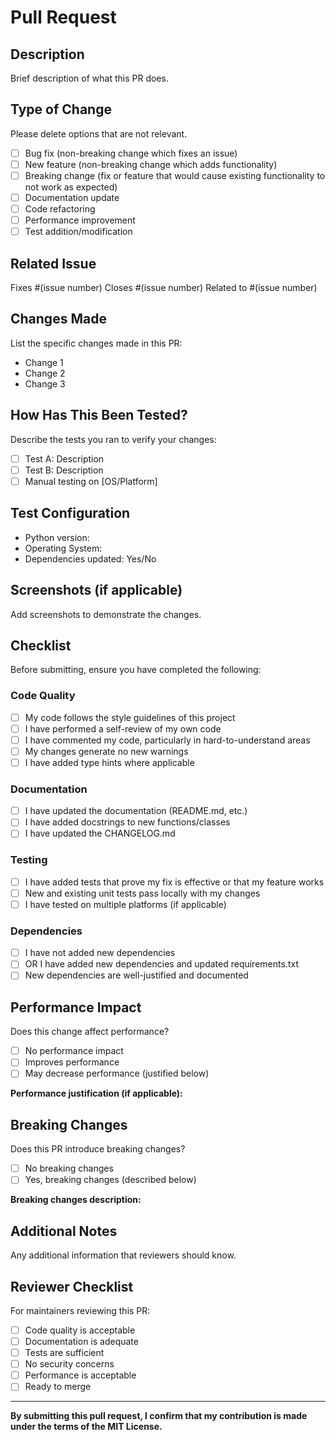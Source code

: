 # Pull Request

## Description
Brief description of what this PR does.

## Type of Change
Please delete options that are not relevant.

- [ ] Bug fix (non-breaking change which fixes an issue)
- [ ] New feature (non-breaking change which adds functionality)
- [ ] Breaking change (fix or feature that would cause existing functionality to not work as expected)
- [ ] Documentation update
- [ ] Code refactoring
- [ ] Performance improvement
- [ ] Test addition/modification

## Related Issue
Fixes #(issue number)
Closes #(issue number)
Related to #(issue number)

## Changes Made
List the specific changes made in this PR:
- Change 1
- Change 2
- Change 3

## How Has This Been Tested?
Describe the tests you ran to verify your changes:

- [ ] Test A: Description
- [ ] Test B: Description
- [ ] Manual testing on [OS/Platform]

## Test Configuration
* Python version:
* Operating System:
* Dependencies updated: Yes/No

## Screenshots (if applicable)
Add screenshots to demonstrate the changes.

## Checklist
Before submitting, ensure you have completed the following:

### Code Quality
- [ ] My code follows the style guidelines of this project
- [ ] I have performed a self-review of my own code
- [ ] I have commented my code, particularly in hard-to-understand areas
- [ ] My changes generate no new warnings
- [ ] I have added type hints where applicable

### Documentation
- [ ] I have updated the documentation (README.md, etc.)
- [ ] I have added docstrings to new functions/classes
- [ ] I have updated the CHANGELOG.md

### Testing
- [ ] I have added tests that prove my fix is effective or that my feature works
- [ ] New and existing unit tests pass locally with my changes
- [ ] I have tested on multiple platforms (if applicable)

### Dependencies
- [ ] I have not added new dependencies
- [ ] OR I have added new dependencies and updated requirements.txt
- [ ] New dependencies are well-justified and documented

## Performance Impact
Does this change affect performance?
- [ ] No performance impact
- [ ] Improves performance
- [ ] May decrease performance (justified below)

**Performance justification (if applicable):**

## Breaking Changes
Does this PR introduce breaking changes?
- [ ] No breaking changes
- [ ] Yes, breaking changes (described below)

**Breaking changes description:**

## Additional Notes
Any additional information that reviewers should know.

## Reviewer Checklist
For maintainers reviewing this PR:

- [ ] Code quality is acceptable
- [ ] Documentation is adequate
- [ ] Tests are sufficient
- [ ] No security concerns
- [ ] Performance is acceptable
- [ ] Ready to merge

---

**By submitting this pull request, I confirm that my contribution is made under the terms of the MIT License.**
